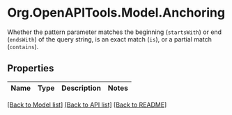 # Org.OpenAPITools.Model.Anchoring
Whether the pattern parameter matches the beginning (`startsWith`) or end (`endsWith`) of the query string, is an exact match (`is`), or a partial match (`contains`).

## Properties

Name | Type | Description | Notes
------------ | ------------- | ------------- | -------------

[[Back to Model list]](../README.md#documentation-for-models) [[Back to API list]](../README.md#documentation-for-api-endpoints) [[Back to README]](../README.md)

